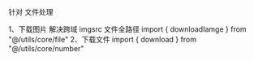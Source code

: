 针对 文件处理

1、下载图片 解决跨域  imgsrc 文件全路径
import { downloadIamge } from "@/utils/core/file"
2、下载文件
import { download } from "@/utils/core/number"